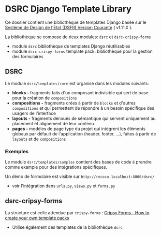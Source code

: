 # DSRC Django Template Library

Ce dossier contient une bibliothèque de templates Django basée sur le [Système de Design de l'État (DSFR) Version Courante](https://www.systeme-de-design.gouv.fr/a-propos/versions/version-courante/) ( v1.11.0 ).

La bibliothèque se compose de deux modules: `dsrc` et `dsrc-crispy-forms`

- module `dsrc` bibliothèque de templates Django réutilisables
- module `dsrc-crispy-forms` template pack:  bibliothèque pour la gestion des formulaires

## DSRC

Le module `dsrc/templates/core` est organisé dans les modules suivants:

- **blocks -** fragments faits d'un composant indivisible qui sert de base pour la création de `compositions`
- **compositions -** fragments crées à partir de `blocks` et d'autres `compositions` et qui permettent de répondre à un besoin spécifique des usagers de l'interface
- **layouts -** fragments dénoués de sémantique qui servent uniquement au placement et alignement de leur contenu
- **pages -** modèles de page type du projet qui intègrent les éléments globaux par défault de l'application (header, footer, ...), faites à partir de `layouts` et de `compositions`

### Exemples

Le module `dsrc/templates/samples` contient des bases de code à prendre comme example pour des intégrations spécifiques.

Un démo de formulaire est visible sur `http://recoco.localhost:8000/dsrc/`

- voir l'intégration dans `urls.py`, `views.py` et `forms.py`

## dsrc-cripsy-forms

La structure est celle attendue par `crispy-forms` : [Cripsy Forms - How to create your own template packs](https://django-crispy-forms.readthedocs.io/en/latest/template_packs.html#)

- Utilise également des templates de la bibliothèque `dsrc`